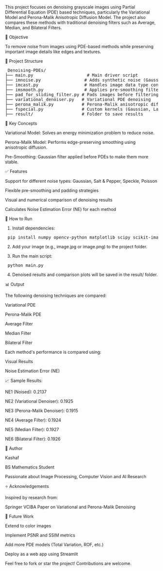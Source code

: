 This project focuses on denoising grayscale images using Partial Differential Equation (PDE) based techniques, particularly the Variational Model and Perona-Malik Anisotropic Diffusion Model. The project also compares these methods with traditional denoising filters such as Average, Median, and Bilateral Filters.

📌 Objective

To remove noise from images using PDE-based methods while preserving important image details like edges and textures.

📁 Project Structure

<pre> Denoising-PDEs/
├── main.py                     # Main driver script
├── imnoise.py                 # Adds synthetic noise (Gaussian, Salt & Pepper, etc.)
├── imcast.py                  # Handles image data type conversions
├── imsmooth.py                # Applies pre-smoothing filters
├── pad_for_sliding_filter.py # Pads images before filtering
├── variational_denoiser.py   # Variational PDE denoising
├── perona_malik.py           # Perona-Malik anisotropic diffusion denoising
├── fspecial.py               # Custom kernels (Gaussian, Laplacian, etc.)
├── result/                   # Folder to save results </pre>

🧠 Key Concepts

Variational Model: Solves an energy minimization problem to reduce noise.

Perona-Malik Model: Performs edge-preserving smoothing using anisotropic diffusion.

Pre-Smoothing: Gaussian filter applied before PDEs to make them more stable.

✅ Features

Support for different noise types: Gaussian, Salt & Pepper, Speckle, Poisson

Flexible pre-smoothing and padding strategies

Visual and numerical comparison of denoising results

Calculates Noise Estimation Error (NE) for each method

🔧 How to Run

1. Install dependencies:

<pre> pip install numpy opencv-python matplotlib scipy scikit-image </pre>

2. Add your image (e.g., image.jpg or image.png) to the project folder.
  
3. Run the main script:

<pre> python main.py </pre>

4. Denoised results and comparison plots will be saved in the result/ folder.

📊 Output

The following denoising techniques are compared:

Variational PDE

Perona-Malik PDE

Average Filter

Median Filter

Bilateral Filter

Each method's performance is compared using:

Visual Results

Noise Estimation Error (NE)

📈 Sample Results:

NE1 (Noised): 0.2137

NE2 (Variational Denoiser): 0.1925

NE3 (Perona-Malik Denoiser): 0.1915

NE4 (Average Filter): 0.1924

NE5 (Median Filter): 0.1927

NE6 (Bilateral Filter): 0.1926

👤 Author

Kashaf

BS Mathematics Student

Passionate about Image Processing, Computer Vision and AI Research

⭐ Acknowledgements

Inspired by research from:

Springer VCIBA Paper on Variational and Perona-Malik Denoising

🧠 Future Work

Extend to color images

Implement PSNR and SSIM metrics

Add more PDE models (Total Variation, ROF, etc.)

Deploy as a web app using Streamlit

Feel free to fork or star the project! Contributions are welcome.
